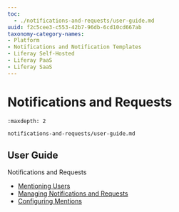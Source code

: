 ```yaml
---
toc:
  - ./notifications-and-requests/user-guide.md
uuid: f2c5cee3-c553-42b7-96db-6cd10cd667ab
taxonomy-category-names:
- Platform
- Notifications and Notification Templates
- Liferay Self-Hosted
- Liferay PaaS
- Liferay SaaS
---
```

# Notifications and Requests

```{toctree}
:maxdepth: 2

notifications-and-requests/user-guide.md
```

User Guide
----------

Notifications and Requests


* [Mentioning Users](./notifications-and-requests/user-guide/mentioning-users.md)
* [Managing Notifications and Requests](./notifications-and-requests/user-guide/managing-notifications-and-requests.md)
* [Configuring Mentions](./notifications-and-requests/user-guide/configuring-mentions.md)
